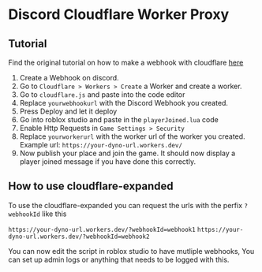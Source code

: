 # Discord Cloudflare Worker Proxy

## Tutorial
Find the original tutorial on how to make a webhook with cloudflare [here](https://devforum.roblox.com/t/webhooks-how-to-use-cloudflare-workers-for-sending-discord-messages/3296869)

1. Create a Webhook on discord.
2. Go to `Cloudflare > Workers > Create` a Worker and create a worker.
3. Go to `cloudflare.js` and paste into the code editor
4. Replace `yourwebhookurl` with the Discord Webhook you created.
5. Press Deploy and let it deploy
6. Go into roblox studio and paste in the `playerJoined.lua` code
7. Enable Http Requests in `Game Settings > Security` 
8. Replace `yourworkerurl` with the worker url of the worker you created. Example url: `https://your-dyno-url.workers.dev/`
9. Now publish your place and join the game.
    It should now display a player joined message if you have done this correctly.

## How to use cloudflare-expanded 

To use the cloudflare-expanded you can request the urls with the perfix `?webhookId` like this

`https://your-dyno-url.workers.dev/?webhookId=webhook1`
`https://your-dyno-url.workers.dev/?webhookId=webhook2`

You can now edit the script in roblox studio to have mutliple webhooks, You can set up admin logs or anything that needs to be logged with this.
